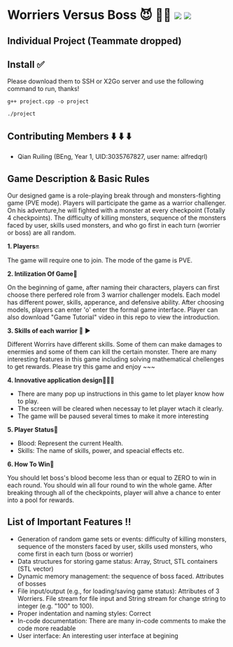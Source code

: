 # Worriers Versus Boss  😈 🧟‍♂️ ![](https://img.shields.io/badge/A%2B%20GP-ENGG1340--GP--RPG-brightgreen) ![](https://img.shields.io/badge/Course-ENGG1340-blue)
## Individual Project (Teammate dropped)
## Install ✅ 
Please download them to SSH or X2Go server and use the following command to run, thanks!

``
g++ project.cpp -o project
``

``
./project
``
## Contributing Members ⬇️ ⬇️ ⬇️
- Qian Ruiling (BEng, Year 1, UID:3035767827, user name: alfredqrl)
## Game Description & Basic Rules
Our designed game is a role-playing break through and monsters-fighting game (PVE mode). Players will participate the game as a warrior challenger. On his adventure,he will fighted with a monster at every checkpoint (Totally 4 checkpoints). The difficulty of killing monsters, sequence of the monsters faced by user, skills used monsters, and who go first in each turn (worrier or boss) are all random. 

**1. Players**🔛

The game will require one to join. The mode of the game is PVE.

**2. Intilization Of Game**🔷

On the beginning of game, after naming their characters, players can first choose there perfered role from 3 warrior challenger models. Each model has different power, skills, apperance, and defensive ability. After choosing models, players can enter 'o' enter the formal game interface. Player can also download "Game Tutorial" video in this repo to view the introduction. 

**3. Skills of each warrior** 💭 ▶️

Different Worrirs have different skills. Some of them can make damages to enermies and some of them can kill the certain monster. There are many interesting features in this game including solving mathematical chellenges to get rewards. Please try this game and enjoy ~~~   

**4. Innovative application design**📢📢📢

- There are many pop up instructions in this game to let player know how to play.
- The screen will be cleared when necessay to let player wtach it clearly. 
- The game will be paused several times to make it more interesting
 
**5. Player Status**🔻

- Blood: Represent the current Health.
- Skills: The name of skills, power, and speacial effects etc.

**6. How To Win**🔻

You should let boss's blood become less than or equal to ZERO to win in each round. You should win all four round to win the whole game. 
After breaking through all of the checkpoints, player will ahve a chance to enter into a pool for rewards.

## List of Important Features ‼️
- Generation of random game sets or events: difficulty of killing monsters, sequence of the monsters faced by user, skills used monsters, who come first in each turn (boss or     worrier)
- Data structures for storing game status: Array, Struct, STL containers (STL vector)
- Dynamic memory management: the sequence of boss faced. Attributes of bosses
- File input/output (e.g., for loading/saving game status): Attributes of 3 Worriers. File stream for file input and String stream for change string to integer (e.g. "100" to     100).
- Proper indentation and naming styles: Correct
- In-code documentation: There are many in-code comments to make the code more readable
- User interface: An interesting user interface at begining 
